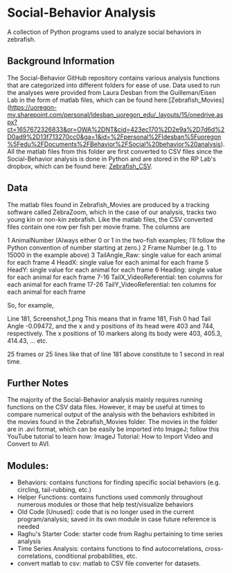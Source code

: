 # Social-Behavior Analysis
A collection of Python programs used to analyze social behaviors in zebrafish. 

## Background Information

The Social-Behavior GitHub repository contains various analysis functions that are categorized into different folders for ease of use. Data used to run the analyses were provided from Laura Desban from the Guilleman/Eisen Lab in the form of matlab files, which can be found here:[Zebrafish_Movies] (https://uoregon-my.sharepoint.com/personal/ldesban_uoregon_edu/_layouts/15/onedrive.aspx?ct=1657672326833&or=OWA%2DNT&cid=423ec170%2D2e9a%2D7d6d%2D0ad9%2D13f713270cc0&ga=1&id=%2Fpersonal%2Fldesban%5Fuoregon%5Fedu%2FDocuments%2FBehavior%2FSocial%20behavior%20analysis). All the matlab files from this folder are first converted to CSV files since the Social-Behavior analysis is done in Python and are stored in the RP Lab's dropbox, which can be found here: [Zebrafish_CSV](https://www.dropbox.com/home/Data%20(Other)/Fish%20Tracking%20and%20Behavior).

## Data

The matlab files found in Zebrafish_Movies are produced by a tracking software called ZebraZoom, which in the case of our analysis, tracks two young kin or non-kin zebrafish. Like the matlab files, the CSV converted files contain one row per fish per movie frame. The columns are 

1 AnimalNumber (Always either 0 or 1 in the two-fish examples; I’ll follow the Python convention of number starting at zero.)
2 Frame Number (e.g. 1 to 15000 in the example above)
3 TailAngle_Raw: single value for each animal for each frame
4 HeadX: single value for each animal for each frame
5 HeadY: single value for each animal for each frame
6 Heading: single value for each animal for each frame
7-16 TailX_VideoReferential: ten columns for each animal for each frame
17-26 TailY_VideoReferential: ten columns for each animal for each frame

So, for example,

Line 181,
Screenshot_1.png
This means that in frame 181, Fish 0 had Tail Angle -0.09472, and the x and y positions of its head were 403 and 744, respectively. The x positions of 10 markers along its body were 403, 405.3, 414.43, ... etc.

25 frames or 25 lines like that of line 181 above constitute to 1 second in real time. 

## Further Notes

The majority of the Social-Behavior analysis mainly requires running functions on the CSV data files. However, it may be useful at times to compare numerical output of the analysis with the behaviors exhibited in the movies found in the Zebrafish_Movies folder. The movies in the folder are in .avi format, which can be easily be imported into ImageJ; follow this YouTube tutorial to learn how: ImageJ Tutorial: How to Import Video and Convert to AVI.

## Modules:
- Behaviors: contains functions for finding specific social behaviors (e.g. circling, tail-rubbing, etc.)
- Helper Functions: contains functions used commonly throughout numerous modules or those that help test/visualize behaviors
- Old Code [Unused]: code that is no longer used in the current program/analysis; saved in its own module in case future reference is needed
- Raghu's Starter Code: starter code from Raghu pertaining to time series analysis
- Time Series Analysis: contains functions to find autocorrelations, cross-correlations, conditional probabilities, etc.
- convert matlab to csv: matlab to CSV file converter for datasets.
